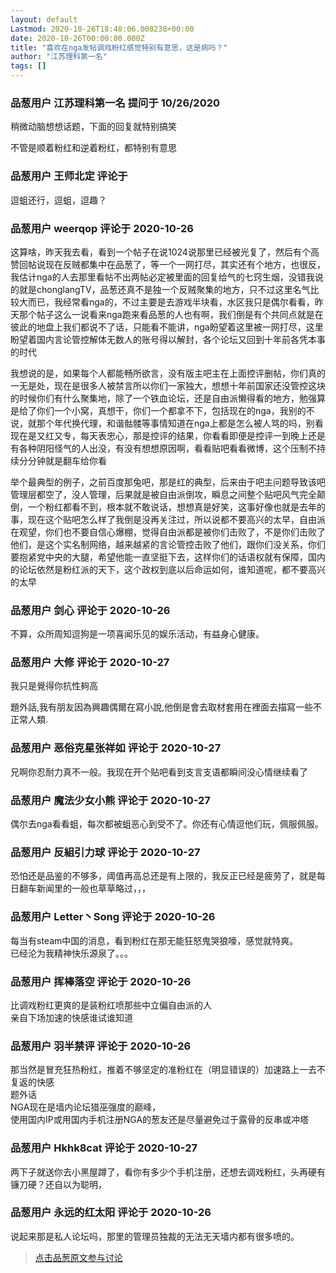 ```yaml
---
layout: default
Lastmod: 2020-10-26T18:48:06.008238+00:00
date: 2020-10-26T00:00:00.000Z
title: "喜欢在nga发帖调戏粉红感觉特别有意思，这是病吗？"
author: "江苏理科第一名"
tags: []
---
```



### 品葱用户 **江苏理科第一名** 提问于 10/26/2020
    
稍微动脑想想话题，下面的回复就特别搞笑  
  
不管是顺着粉红和逆着粉红，都特别有意思
    
                

### 品葱用户 **王师北定** 评论于 
        
逗蛆还行，逗蛆，逗趣？
        
                

### 品葱用户 **weerqop** 评论于 2020-10-26
        
这算啥，昨天我去看，看到一个帖子在说1024说那里已经被光复了，然后有个高赞回帖说现在反贼都集中在品葱了，等一个一网打尽，其实还有个地方，也很反，我估计nga的人去那里看帖不出两帖必定被里面的回复给气的七窍生烟，没错我说的就是chonglangTV，品葱还真不是独一个反贼聚集的地方，只不过这里名气比较大而已，我经常看nga的，不过主要是去游戏半块看，水区我只是偶尔看看，昨天那个帖子这么一说看来nga跑来看品葱的人也有啊，我们倒是有个共同点就是在彼此的地盘上我们都说不了话，只能看不能讲，nga盼望着这里被一网打尽，这里盼望着国内言论管控解体无数人的账号得以解封，各个论坛又回到十年前各凭本事的时代  
  
  
我想说的是，如果每个人都能畅所欲言，没有版主吧主在上面控评删帖，你们真的一无是处，现在是很多人被禁言所以你们一家独大，想想十年前国家还没管控这块的时候你们有什么聚集地，除了一个铁血论坛，还是自由派懒得看的地方，勉强算是给了你们一个小窝，真想干，你们一个都拿不下，包括现在的nga，我别的不说，就那个年代换代理，和谐骷髅等事情知道在nga上都是怎么被人骂的吗，别看现在是又红又专，每天表忠心，那是控评的结果，你看看即便是控评一到晚上还是有各种阴阳怪气的人出没，有没有想想原因啊，看看贴吧看看微博，这个压制不持续分分钟就是翻车给你看  
  
举个最典型的例子，之前百度那兔吧，那是红的典型，后来由于吧主问题导致该吧管理层都空了，没人管理，后果就是被自由派倒攻，瞬息之间整个贴吧风气完全颠倒，一个粉红都看不到，根本就不敢说话，想想真是好笑，这事好像也就是去年的事，现在这个贴吧怎么样了我倒是没再关注过，所以说都不要高兴的太早，自由派在观望，你们也不要自信心爆棚，觉得自由派都是被你们击败了，不是你们击败了他们，是这个实名制网络，越来越紧的言论管控击败了他们，跟你们没关系，你们要抱紧党中央的大腿，希望他能一直坚挺下去，这样你们的话语权就有保障，国内的论坛依然是粉红派的天下，这个政权到底以后命运如何，谁知道呢，都不要高兴的太早
        
                

### 品葱用户 **剑心** 评论于 2020-10-26
        
不算，众所周知逗狗是一项喜闻乐见的娱乐活动，有益身心健康。
        
                

### 品葱用户 **大修** 评论于 2020-10-27
        
我只是覺得你抗性夠高  
  
題外話,我有朋友因為興趣偶爾在寫小說,他倒是會去取材套用在裡面去描寫一些不正常人類.
        
                

### 品葱用户 **恶俗克星张祥如** 评论于 2020-10-27
        
兄啊你忍耐力真不一般。我现在开个贴吧看到支言支语都瞬间没心情继续看了
        
                

### 品葱用户 **魔法少女小熊** 评论于 2020-10-27
        
偶尔去nga看看蛆，每次都被蛆恶心到受不了。你还有心情逗他们玩，佩服佩服。
        
                

### 品葱用户 **反組引力球** 评论于 2020-10-27
        
恐怕还是品鉴的不够多，阈值再高总还是有上限的，我反正已经是疲劳了，就是每日翻车新闻里的一般也草草略过，，，
        
                

### 品葱用户 **Letter丶Song** 评论于 2020-10-26
        
每当有steam中国的消息，看到粉红在那无能狂怒鬼哭狼嚎，感觉就特爽。  
已经沦为我精神快乐源泉了。。。
        
                

### 品葱用户 **挥棒落空** 评论于 2020-10-26
        
比调戏粉红更爽的是装粉红喷那些中立偏自由派的人  
亲自下场加速的快感谁试谁知道
        
                

### 品葱用户 **羽半禁评** 评论于 2020-10-26
        
那当然是冒充狂热粉红，推着不够坚定的准粉红在（明显错误的）加速路上一去不复返的快感  
题外话  
NGA现在是墙内论坛猎巫强度的巅峰，  
使用国内IP或用国内手机注册NGA的葱友还是尽量避免过于露骨的反串或冲塔
        
                

### 品葱用户 **Hkhk8cat** 评论于 2020-10-27
        
两下子就送你去小黑屋蹲了，看你有多少个手机注册，还想去调戏粉红，头再硬有镰刀硬？还自以为聪明，
        
                

### 品葱用户 **永远的红太阳** 评论于 2020-10-26
        
说起来那是私人论坛吗，那里的管理员独裁的无法无天墙内都有很多喷的。
        
                





> [点击品葱原文参与讨论](https://pincong.rocks/question/32704)

